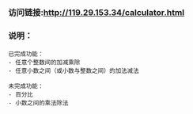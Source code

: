 ### 访问链接:http://119.29.153.34/calculator.html

### 说明：

    已完成功能：
    - 任意个整数间的加减乘除
    - 任意小数之间（或小数与整数之间）的加法减法
   
    未完成功能：
    - 百分比
    - 小数之间的乘法除法
